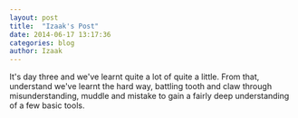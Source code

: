 ```yaml
---
layout: post
title:  "Izaak's Post"
date: 2014-06-17 13:17:36
categories: blog
author: Izaak
---
```



It's day three and we've learnt quite a lot of quite a little. From that, understand we've learnt the hard way, battling tooth and claw through misunderstanding, muddle and mistake to gain a fairly deep understanding of a few basic tools.

